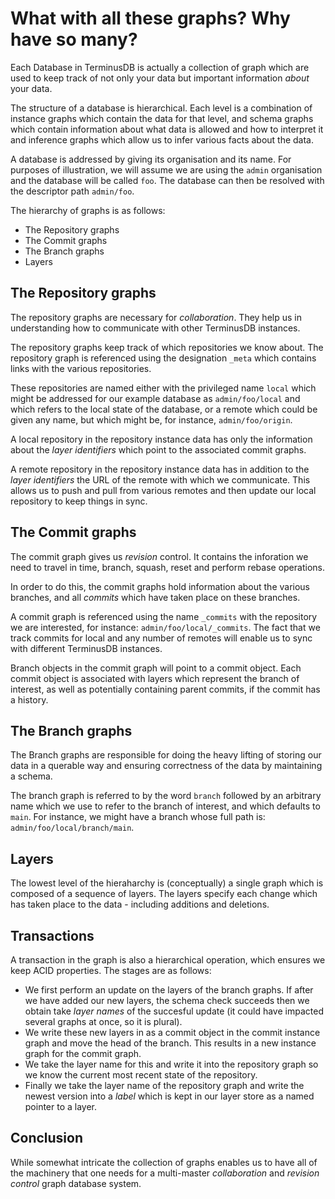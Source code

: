 # What with all these graphs? Why have so many?

Each Database in TerminusDB is actually a collection of graph which
are used to keep track of not only your data but important information
*about* your data.

The structure of a database is hierarchical. Each level is a
combination of instance graphs which contain the data for that level,
and schema graphs which contain information about what data is allowed
and how to interpret it and inference graphs which allow us to infer
various facts about the data.

A database is addressed by giving its organisation and its name. For
purposes of illustration, we will assume we are using the `admin`
organisation and the database will be called `foo`. The database can
then be resolved with the descriptor path `admin/foo`.

The hierarchy of graphs is as follows:

- The Repository graphs
- The Commit graphs
- The Branch graphs
- Layers

## The Repository graphs

The repository graphs are necessary for *collaboration*. They help us
in understanding how to communicate with other TerminusDB instances.

The repository graphs keep track of which repositories we know
about. The repository graph is referenced using the designation
`_meta` which contains links with the various repositories.

These repositories are named either with the privileged name `local`
which might be addressed for our example database as `admin/foo/local`
and which refers to the local state of the database, or a remote which
could be given any name, but which might be, for instance,
`admin/foo/origin`.

A local repository in the repository instance data has only the
information about the *layer identifiers* which point to the
associated commit graphs.

A remote repository in the repository instance data has in addition to
the *layer identifiers* the URL of the remote with which we
communicate. This allows us to push and pull from various remotes and
then update our local repository to keep things in sync.

## The Commit graphs

The commit graph gives us *revision* control. It contains the
inforation we need to travel in time, branch, squash, reset and
perform rebase operations.

In order to do this, the commit graphs hold information about the
various branches, and all *commits* which have taken place on these
branches.

A commit graph is referenced using the name `_commits` with the
repository we are interested, for instance:
`admin/foo/local/_commits`. The fact that we track commits for local
and any number of remotes will enable us to sync with different
TerminusDB instances.

Branch objects in the commit graph will point to a commit object.
Each commit object is associated with layers which represent the
branch of interest, as well as potentially containing parent commits,
if the commit has a history.

## The Branch graphs

The Branch graphs are responsible for doing the heavy lifting of
storing our data in a querable way and ensuring correctness of the
data by maintaining a schema.

The branch graph is referred to by the word `branch` followed by an
arbitrary name which we use to refer to the branch of interest, and
which defaults to `main`. For instance, we might have a branch whose
full path is: `admin/foo/local/branch/main`.

## Layers

The lowest level of the hieraharchy is (conceptually) a single graph
which is composed of a sequence of layers. The layers specify each
change which has taken place to the data - including additions and
deletions.

## Transactions

A transaction in the graph is also a hierarchical operation, which
ensures we keep ACID properties. The stages are as follows:

- We first perform an update on the layers of the branch graphs. If
after we have added our new layers, the schema check succeeds then we
obtain take *layer names* of the succesful update (it could have
impacted several graphs at once, so it is plural).
- We write these new layers in as a commit object in the commit instance
graph and move the head of the branch. This results in a new instance
graph for the commit graph.
- We take the layer name for this and write it into the repository
graph so we know the current most recent state of the repository.
- Finally we take the layer name of the repository graph and write the
  newest version into a *label* which is kept in our layer store as a
  named pointer to a layer.

## Conclusion

While somewhat intricate the collection of graphs enables us to have
all of the machinery that one needs for a multi-master *collaboration*
and *revision control* graph database system.
